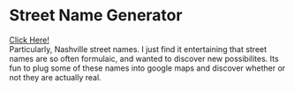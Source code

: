 # Street Name Generator
[Click Here!](https://phinziegler.github.io/street_name_generator/)<br>
Particularly, Nashville street names. I just find it entertaining that street names are so often formulaic, and wanted to discover new possibilites. Its fun to plug some of these names into google maps and discover whether or not they are actually real.
